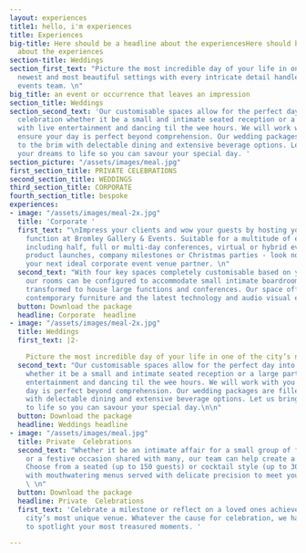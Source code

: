 ```yaml
---
layout: experiences
title1: hello, i'm experiences
title: Experiences
big-title: Here should be a headline about the experiencesHere should be a headline
  about the experiences
section-title: Weddings
section_first_text: "Picture the most incredible day of your life in one of the city’s
  newest and most beautiful settings with every intricate detail handled by our experienced
  events team. \n"
big_title: an event or occurrence that leaves an impression
section_title: Weddings
section_second_text: 'Our customisable spaces allow for the perfect day into night
  celebration whether it be a small and intimate seated reception or a large party
  with live entertainment and dancing til the wee hours. We will work with you to
  ensure your day is perfect beyond comprehension. Our wedding packages are filled
  to the brim with delectable dining and extensive beverage options. Let us bring
  your dreams to life so you can savour your special day. '
section_picture: "/assets/images/meal.jpg"
first_section_title: PRIVATE CELEBRATIONS
second_section_title: WEDDINGS
third_section_title: CORPORATE
fourth_section_title: bespoke
experiences:
- image: "/assets/images/meal-2x.jpg"
  title: 'Corporate '
  first_text: "\nImpress your clients and wow your guests by hosting your next corporate
    function at Bromley Gallery & Events. Suitable for a multitude of event types
    including half, full or multi-day conferences, virtual or hybrid events, exhibitions,
    product launches, company milestones or Christmas parties - look no further for
    your next ideal corporate event venue partner. \n"
  second_text: "With four key spaces completely customisable based on your requirements,
    our rooms can be configured to accommodate small intimate boardroom meetings or
    transformed to house large functions and conferences. Our space offers custom-made,
    contemporary furniture and the latest technology and audio visual equipment. \n\n"
  button: Download the package
  headline: Corporate  headline
- image: "/assets/images/meal-2x.jpg"
  title: Weddings
  first_text: |2-

    Picture the most incredible day of your life in one of the city’s newest and most beautiful settings with every intricate detail handled by our experienced events team.
  second_text: "Our customisable spaces allow for the perfect day into night celebration
    whether it be a small and intimate seated reception or a large party with live
    entertainment and dancing til the wee hours. We will work with you to ensure your
    day is perfect beyond comprehension. Our wedding packages are filled to the brim
    with delectable dining and extensive beverage options. Let us bring your dreams
    to life so you can savour your special day.\n\n"
  button: Download the package
  headline: Weddings headline
- image: "/assets/images/meal.jpg"
  title: Private  Celebrations
  second_text: "Whether it be an intimate affair for a small group of friends or family
    or a festive occasion shared with many, our team can help create a flawless celebration.
    Choose from a seated (up to 150 guests) or cocktail style (up to 300 guests) event
    with mouthwatering menus served with delicate precision to meet your unique requirements.
    \ \n"
  button: Download the package
  headline: Private  Celebrations
  first_text: 'Celebrate a milestone or reflect on a loved ones achievement in the
    city’s most unique venue. Whatever the cause for celebration, we have the space
    to spotlight your most treasured moments. '

---
```

